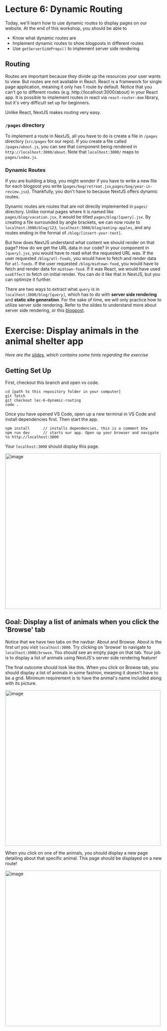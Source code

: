 # Lecture 6: Dynamic Routing

Today, we'll learn how to use dynamic routes to display pages on our website. At the end of this workshop, you should be able to
* Know what dynamic routes are
* Implement dynamic routes to show blogposts in different routes
* Use `getServerSideProps()` to implement server side rendering

## Routing
Routes are important because they divide up the resources your user wants to view. But routes are not available in React. React is a framework for single page application, meaning it only has 1 route by default. Notice that you can't go to different routes (e.g. http://localhost:3000/about) in your React app. It is possible to implement routes in react via `react-router-dom` library, but it's very difficult set up for beginners. 

Unlike React, NextJS makes routing very easy. 

### `/pages` directory
To implement a route in NextJS, all you have to do is create a file in `/pages` directory (`src/pages` for our repo). If you create a file called `/pages/about.js`, you can see that component being rendered in `http://localhost:3000/about`. Note that `localhost:3000/` maps to `pages/index.js`.

### Dynamic Routes
If you are building a blog, you might wonder if you have to write a new file for each blogpost you write (`pages/bog/retreat.jsx`,`pages/bog/year-in-review.jsx`). Thankfully, you don't have to because NextJS offers dynamic routes.

Dynamic routes are routes that are not directly implemented in `pages/` directory. Unlike normal pages where it is named like `pages/blog/vacation.jsx`, it would be titled `pages/blog/[query].jsx`. By creating a file surrounded by angle brackets, we can now route to `localhost:3000/blog/123`, `localhost:3000/blog/eating-apples`, and any routes ending in the format of `/blog/[insert-your-text]`. 

But how does NextJS understand what content we should render on that page? How do we get the URL data in our code? In your component in `[query].jsx`, you would have to read what the requested URL was. If the user requested `/blog/atl-foods`, you would have to fetch and render data for `atl-foods`. If the user requested `/blog/midtown-food`, you would have to fetch and render data for `midtown-food`. If it was React, we would have used `useEffect` to fetch on initial render. You can do it like that in NextJS, but you can optimize it further. 

There are two ways to extract  what `query` is in `localhost:3000/blog/[query]`, which has to do with **server side rendering** and **static site generation**. For the sake of time, we will only practice how to utilize server side rendering. Refer to the slides to understand more about server side rendering, or this [blogpost](https://medium.com/nerd-for-tech/compare-and-contrast-csr-ssr-and-ssg-in-nextjs-58e3caf2e15e).

# Exercise: Display animals in the animal shelter app
*Here are the [slides](https://docs.google.com/presentation/d/1a60sm3tCybJqs3uPaV-KgIH_mopSr70n7P5mwBtVRA4/edit?usp=sharing), which contains some hints regarding the exercise*

## Getting Set Up
First, checkout this branch and open vs code.
```
cd [path to this repository folder in your computer]
git fetch
git checkout lec-6-dynamic-routing
code .
```
Once you have opened VS Code, open up a new terminal in VS Code and install dependencies first. Then start the app.
```
npm install      // installs dependencies, this is a comment btw
npm run dev      // starts our app. Open up your browser and navigate to http://localhost:3000
```
Your `localhost:3000` should display this page.

<img width="500" alt="image" src="https://user-images.githubusercontent.com/39681900/139949270-fbc7c8b1-d8dc-408a-af18-730dd2e7330c.png">

## Goal: Display a list of animals when you click the 'Browse' tab
Notice that we have two tabs on the navbar: About and Browse. About is the first url you visit `localhost:3000`. Try clicking on 'browse' to navigate to `localhost:3000/browse`. You should see an empty page on that tab. Your job is to display a list of animals using NextJS's server side rendering feature!


The final outcome should look like this. When you click on Browse tab, you should display a list of animals in some fashion, meaning it doesn't have to be a grid. Minimum requirement is to have the animal's name included along with its picture.

<img width="500" alt="image" src="https://user-images.githubusercontent.com/39681900/139958042-590d62fe-06ee-4609-9852-e1f89894276b.png">

When you click on one of the animals, you should display a new page detailing about that specific animal. This page should be displayed on a new route!

<img width="500" alt="image" src="https://user-images.githubusercontent.com/39681900/139958183-7bcae8bb-b5fd-4e87-97a7-47c35e1ad82f.png">


